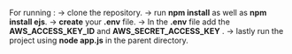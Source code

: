 For running :
-> clone the repository.
-> run **npm install** as well as **npm install ejs**.
-> **create** your **.env** file.
-> In the **.env** file add the **AWS_ACCESS_KEY_ID** and **AWS_SECRET_ACCESS_KEY** .
-> lastly run the project using **node app.js** in the parent directory.
